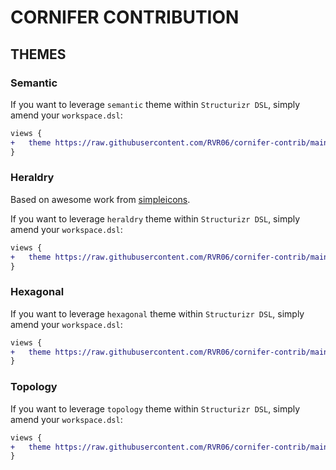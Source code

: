 # CORNIFER CONTRIBUTION

## THEMES

### Semantic

If you want to leverage `semantic` theme within `Structurizr DSL`, simply amend your `workspace.dsl`:

```diff
views {
+   theme https://raw.githubusercontent.com/RVR06/cornifer-contrib/main/themes/semantic/theme.json
}
```

### Heraldry

Based on awesome work from [simpleicons](https://simpleicons.org).

If you want to leverage `heraldry` theme within `Structurizr DSL`, simply amend your `workspace.dsl`:

```diff
views {
+   theme https://raw.githubusercontent.com/RVR06/cornifer-contrib/main/themes/heraldry/theme.json
}
```


### Hexagonal

If you want to leverage `hexagonal` theme within `Structurizr DSL`, simply amend your `workspace.dsl`:

```diff
views {
+   theme https://raw.githubusercontent.com/RVR06/cornifer-contrib/main/themes/hexagonal/theme.json
}
```


### Topology

If you want to leverage `topology` theme within `Structurizr DSL`, simply amend your `workspace.dsl`:

```diff
views {
+   theme https://raw.githubusercontent.com/RVR06/cornifer-contrib/main/themes/topology/theme.json
}
```
